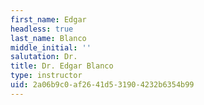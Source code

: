 ```yaml
---
first_name: Edgar
headless: true
last_name: Blanco
middle_initial: ''
salutation: Dr.
title: Dr. Edgar Blanco
type: instructor
uid: 2a06b9c0-af26-41d5-3190-4232b6354b99
---
```

